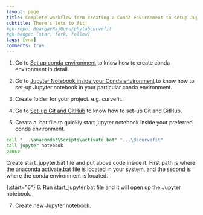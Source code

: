 ```yaml
---
layout: page
title: Complete workflow form creating a Conda environment to setup Jupyter notebook for Physics data analysis and curve fitting
subtitle: There's lots to fit!
#gh-repo: BhargavRajGuru/phylabcurvefit
#gh-badge: [star, fork, follow]
tags: [vna]
comments: true
---
```


1. Go to [Set up conda environment](https://bhargavrajguru.github.io/confused.me/2023-08-03-set-up-conda-env/) to know how to create conda environment in detail.

2. Go to [Jupyter Notebook inside your Conda environment](https://bhargavrajguru.github.io/confused.me/2023-08-29-jupyter-notebook/) to know how to set-up Jupyter notebook in your particular conda environment.

3. Create folder for your project. e.g. curvefit.

4. Go to [Set-up Git and GitHub](https://bhargavrajguru.github.io/confused.me/2023-09-04-git-github/) to know how to set-up Git and GitHub.

5. Creata a .bat file to quickly start jupyter notebook inside your preferred conda environment.

```bat
call "...\anaconda3\Scripts\activate.bat" "...\dacurvefit"
call jupyter notebook
pause
```

Create start_jupyter.bat file and put above code inside it. First path is where the anaconda activate.bat file is located in your system, and the second is where the conda environment is located.

{:start="6"}
6. Run start_jupyter.bat file and it will open up the Jupyter notebook.

7. Create new Jupyter notebook.